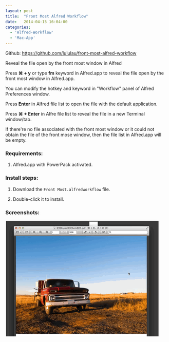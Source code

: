 ```yaml
---
layout: post
title:  "Front Most Alfred Workflow"
date:   2014-04-15 16:04:00
categories: 
  - 'Alfred-Workflow'
  - 'Mac-App'
---
```


Github: https://github.com/lululau/front-most-alfred-workflow

Reveal the file open by the front most window in Alfred

Press **⌘ + y** or type **fm** keyword in Alfred.app to reveal the file open by the front most window in Alfred.app.

You can modify the hotkey and keyword in "Workflow" panel of Alfred Preferences window.

Press **Enter** in Alfred file list to open the file with the default application.

Press **⌘ + Enter** in Alfre file list to reveal the file in a new Terminal window/tab.

If there're no file associated with the front most window or it could not obtain the file of the front mose window, then the file list in Alfred.app will be empty.

### Requirements:
 
 1. Alfred.app with PowerPack activated.
 
### Install steps:
 
 1. Download the `Front Most.alfredworkflow` file.
 
 2. Double-click it to install.

### Screenshots:

![front_most.gif](./2014-04-15-front-most-alfred-workflow/1.gif)
